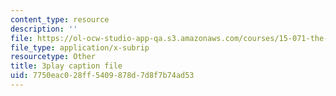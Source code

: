 ```yaml
---
content_type: resource
description: ''
file: https://ol-ocw-studio-app-qa.s3.amazonaws.com/courses/15-071-the-analytics-edge-spring-2017/7750eac028ff5409878d7d8f7b74ad53_2wtc5Su-fZA.vtt
file_type: application/x-subrip
resourcetype: Other
title: 3play caption file
uid: 7750eac0-28ff-5409-878d-7d8f7b74ad53
---
```

